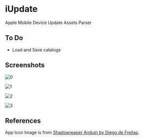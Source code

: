 # iUpdate

Apple Mobile Device Update Assets Parser

## To Do

- Load and Save catalogs

## Screenshots

![0](images/0.png)

![1](images/1.png)

![2](images/2.png)

![3](images/3.png)

## References

App Icon Image is from [Shadowreaper Anduin by Diego de Freitas](https://www.artstation.com/artwork/J5Bam).
